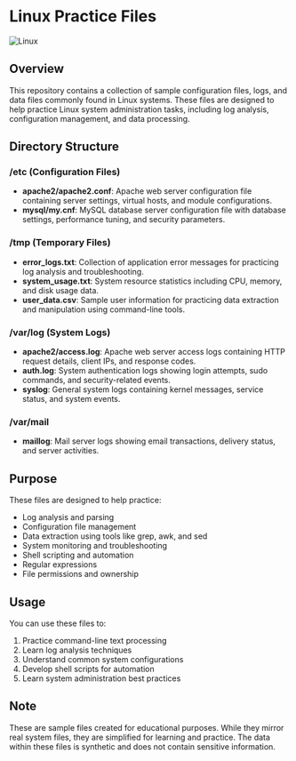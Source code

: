 # Linux Practice Files

![Linux](https://img.shields.io/badge/Linux-FCC624?style=for-the-badge&logo=linux&logoColor=black)

## Overview

This repository contains a collection of sample configuration files, logs, and data files commonly found in Linux systems. These files are designed to help practice Linux system administration tasks, including log analysis, configuration management, and data processing.

## Directory Structure

### /etc (Configuration Files)

- **apache2/apache2.conf**: Apache web server configuration file containing server settings, virtual hosts, and module configurations.
- **mysql/my.cnf**: MySQL database server configuration file with database settings, performance tuning, and security parameters.

### /tmp (Temporary Files)

- **error_logs.txt**: Collection of application error messages for practicing log analysis and troubleshooting.
- **system_usage.txt**: System resource statistics including CPU, memory, and disk usage data.
- **user_data.csv**: Sample user information for practicing data extraction and manipulation using command-line tools.

### /var/log (System Logs)

- **apache2/access.log**: Apache web server access logs containing HTTP request details, client IPs, and response codes.
- **auth.log**: System authentication logs showing login attempts, sudo commands, and security-related events.
- **syslog**: General system logs containing kernel messages, service status, and system events.

### /var/mail

- **maillog**: Mail server logs showing email transactions, delivery status, and server activities.

## Purpose

These files are designed to help practice:
- Log analysis and parsing
- Configuration file management
- Data extraction using tools like grep, awk, and sed
- System monitoring and troubleshooting
- Shell scripting and automation
- Regular expressions
- File permissions and ownership

## Usage

You can use these files to:
1. Practice command-line text processing
2. Learn log analysis techniques
3. Understand common system configurations
4. Develop shell scripts for automation
5. Learn system administration best practices

## Note

These are sample files created for educational purposes. While they mirror real system files, they are simplified for learning and practice. The data within these files is synthetic and does not contain sensitive information.
